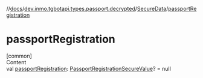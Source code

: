 //[docs](../../../index.md)/[dev.inmo.tgbotapi.types.passport.decrypted](../index.md)/[SecureData](index.md)/[passportRegistration](passport-registration.md)



# passportRegistration  
[common]  
Content  
val [passportRegistration](passport-registration.md): [PassportRegistrationSecureValue](../-passport-registration-secure-value/index.md)? = null  




